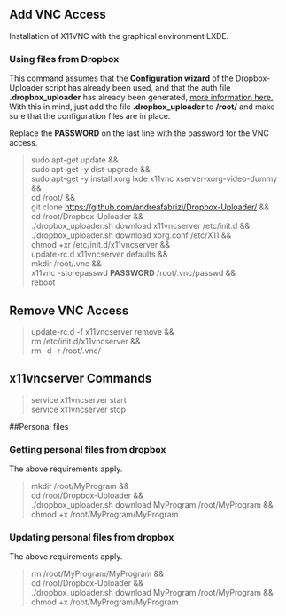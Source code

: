 ## Add VNC Access

Installation of X11VNC with the graphical environment LXDE.

### Using files from Dropbox

This command assumes that the **Configuration wizard** of the Dropbox-Uploader script has already been used, and that the auth file **.dropbox\_uploader** has already been generated, [more information here.](https://github.com/andreafabrizi/Dropbox-Uploader/)     
With this in mind, just add the file **.dropbox\_uploader** to **/root/** and make sure that the configuration files are in place.  

Replace the **PASSWORD** on the last line with the password for the VNC access.   

>sudo apt-get update &&  
sudo apt-get -y dist-upgrade &&  
sudo apt-get -y install xorg lxde x11vnc xserver-xorg-video-dummy &&  
cd /root/ &&  
git clone https://github.com/andreafabrizi/Dropbox-Uploader/ &&  
cd /root/Dropbox-Uploader &&  
./dropbox\_uploader.sh download x11vncserver /etc/init.d &&  
./dropbox\_uploader.sh download xorg.conf /etc/X11 &&  
chmod +xr /etc/init.d/x11vncserver &&  
update-rc.d x11vncserver defaults &&  
mkdir /root/.vnc &&  
x11vnc -storepasswd **PASSWORD** /root/.vnc/passwd &&  
reboot

## Remove VNC Access
> update-rc.d -f x11vncserver remove &&  
rm /etc/init.d/x11vncserver &&  
rm -d -r /root/.vnc/

## x11vncserver Commands
> service x11vncserver start  
service x11vncserver stop

##Personal files

### Getting personal files from dropbox

The above requirements apply.

> mkdir /root/MyProgram &&  
cd /root/Dropbox-Uploader &&  
./dropbox\_uploader.sh download MyProgram /root/MyProgram &&  
chmod +x /root/MyProgram/MyProgram

### Updating personal files from dropbox

The above requirements apply.

> rm /root/MyProgram/MyProgram &&  
cd /root/Dropbox-Uploader &&  
./dropbox\_uploader.sh download MyProgram /root/MyProgram &&  
chmod +x /root/MyProgram/MyProgram 